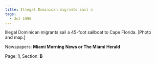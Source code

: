 ```yaml
---  
title: Illegal Dominican migrants sail a  
tags:  
  - Jul 1996  
---  
```

  
Illegal Dominican migrants sail a 45-foot sailboat to Cape Florida. [Photo and map.]  
  
Newspapers: **Miami Morning News or The Miami Herald**  
  
Page: **1**, Section: **B** 
